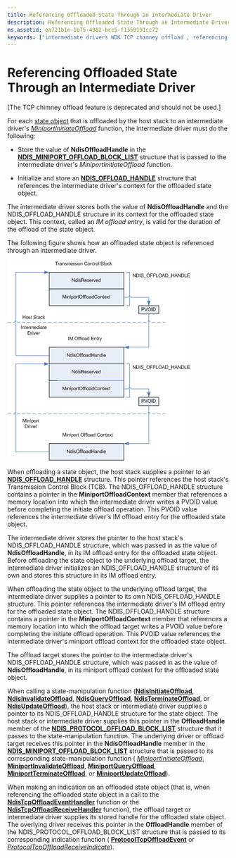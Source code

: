 ```yaml
---
title: Referencing Offloaded State Through an Intermediate Driver
description: Referencing Offloaded State Through an Intermediate Driver
ms.assetid: ea721b1e-1b75-4982-bcc5-f1359191cc72
keywords: ["intermediate drivers WDK TCP chimney offload , referencing offloaded state", "referencing offloaded state via intermediate driver"]
---
```


# Referencing Offloaded State Through an Intermediate Driver


\[The TCP chimney offload feature is deprecated and should not be used.\]

For each [state object](offload-state-objects.md) that is offloaded by the host stack to an intermediate driver's [*MiniportInitiateOffload*](https://msdn.microsoft.com/library/windows/hardware/ff559393) function, the intermediate driver must do the following:

-   Store the value of **NdisOffloadHandle** in the [**NDIS\_MINIPORT\_OFFLOAD\_BLOCK\_LIST**](https://msdn.microsoft.com/library/windows/hardware/ff566469) structure that is passed to the intermediate driver's *MiniportInitiateOffload* function.

-   Initialize and store an [**NDIS\_OFFLOAD\_HANDLE**](https://msdn.microsoft.com/library/windows/hardware/ff566705) structure that references the intermediate driver's context for the offloaded state object.

The intermediate driver stores both the value of **NdisOffloadHandle** and the NDIS\_OFFLOAD\_HANDLE structure in its context for the offloaded state object. This context, called an *IM offload entry*, is valid for the duration of the offload of the state object.

The following figure shows how an offloaded state object is referenced through an intermediate driver.

![diagram illustrating how an offloaded state object is referenced through an intermediate driver](images/referencing-offloaded-state.png)

When offloading a state object, the host stack supplies a pointer to an [**NDIS\_OFFLOAD\_HANDLE**](https://msdn.microsoft.com/library/windows/hardware/ff566705) structure. This pointer references the host stack's Transmission Control Block (TCB). The NDIS\_OFFLOAD\_HANDLE structure contains a pointer in the **MiniportOffloadContext** member that references a memory location into which the intermediate driver writes a PVOID value before completing the initiate offload operation. This PVOID value references the intermediate driver's IM offload entry for the offloaded state object.

The intermediate driver stores the pointer to the host stack's NDIS\_OFFLOAD\_HANDLE structure, which was passed in as the value of **NdisOffloadHandle**, in its IM offload entry for the offloaded state object. Before offloading the state object to the underlying offload target, the intermediate driver initializes an NDIS\_OFFLOAD\_HANDLE structure of its own and stores this structure in its IM offload entry.

When offloading the state object to the underlying offload target, the intermediate driver supplies a pointer to its own NDIS\_OFFLOAD\_HANDLE structure. This pointer references the intermediate driver's IM offload entry for the offloaded state object. The NDIS\_OFFLOAD\_HANDLE structure contains a pointer in the **MiniportOffloadContext** member that references a memory location into which the offload target writes a PVOID value before completing the initiate offload operation. This PVOID value references the intermediate driver's miniport offload context for the offloaded state object.

The offload target stores the pointer to the intermediate driver's NDIS\_OFFLOAD\_HANDLE structure, which was passed in as the value of **NdisOffloadHandle**, in its miniport offload context for the offloaded state object.

When calling a state-manipulation function ([**NdisInitiateOffload**](https://msdn.microsoft.com/library/windows/hardware/ff562743), [**NdisInvalidateOffload**](https://msdn.microsoft.com/library/windows/hardware/ff562774), [**NdisQueryOffload**](https://msdn.microsoft.com/library/windows/hardware/ff563771), [**NdisTerminateOffload**](https://msdn.microsoft.com/library/windows/hardware/ff564615), or [**NdisUpdateOffload**](https://msdn.microsoft.com/library/windows/hardware/ff564646)), the host stack or intermediate driver supplies a pointer to its NDIS\_OFFLOAD\_HANDLE structure for the state object. The host stack or intermediate driver supplies this pointer in the **OffloadHandle** member of the [**NDIS\_PROTOCOL\_OFFLOAD\_BLOCK\_LIST**](https://msdn.microsoft.com/library/windows/hardware/ff566833) structure that it passes to the state-manipulation function. The underlying driver or offload target receives this pointer in the **NdisOffloadHandle** member in the [**NDIS\_MINIPORT\_OFFLOAD\_BLOCK\_LIST**](https://msdn.microsoft.com/library/windows/hardware/ff566469) structure that is passed to its corresponding state-manipulation function ( [*MiniportInitiateOffload*](https://msdn.microsoft.com/library/windows/hardware/ff559393), [**MiniportInvalidateOffload**](https://msdn.microsoft.com/library/windows/hardware/ff559406), [**MiniportQueryOffload**](https://msdn.microsoft.com/library/windows/hardware/ff559423), [**MiniportTerminateOffload**](https://msdn.microsoft.com/library/windows/hardware/ff559468), or [**MiniportUpdateOffload**](https://msdn.microsoft.com/library/windows/hardware/ff560463)).

When making an indication on an offloaded state object (that is, when referencing the offloaded state object in a call to the [**NdisTcpOffloadEventHandler**](https://msdn.microsoft.com/library/windows/hardware/ff564595) function or the [**NdisTcpOffloadReceiveHandler**](https://msdn.microsoft.com/library/windows/hardware/ff564606) function), the offload target or intermediate driver supplies its stored handle for the offloaded state object. The overlying driver receives this pointer in the **OffloadHandle** member of the NDIS\_PROTOCOL\_OFFLOAD\_BLOCK\_LIST structure that is passed to its corresponding indication function ( [**ProtocolTcpOffloadEvent**](https://msdn.microsoft.com/library/windows/hardware/ff570272) or [*ProtocolTcpOffloadReceiveIndicate*](https://msdn.microsoft.com/library/windows/hardware/ff570275)).

 

 





